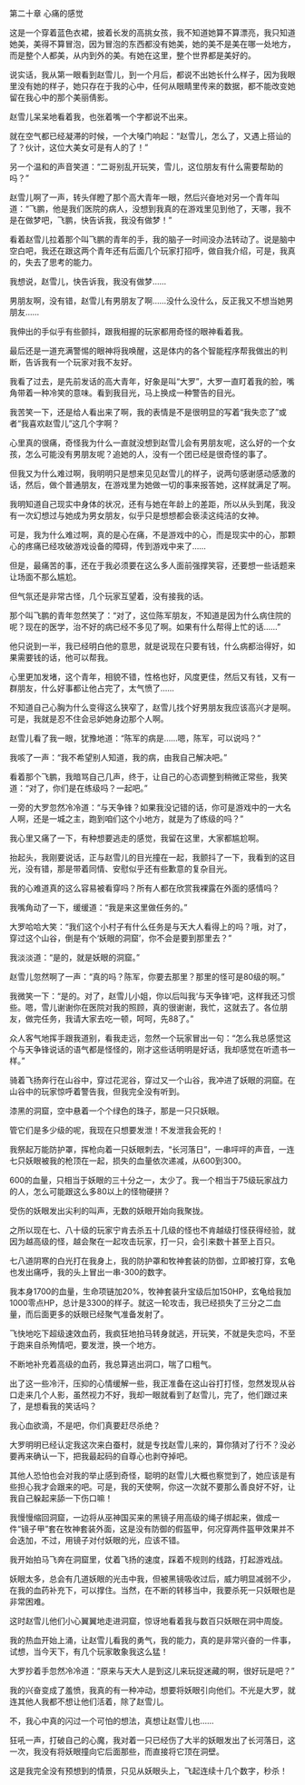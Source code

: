 第二十章 心痛的感觉


这是一个穿着蓝色衣裙，披着长发的高挑女孩，我不知道她算不算漂亮，我只知道她美，美得不算冒泡，因为冒泡的东西都没有她美，她的美不是美在哪一处地方，而是整个人都美，从内到外的美。有她在这里，整个世界都是美好的。

说实话，我从第一眼看到赵雪儿，到一个月后，都说不出她长什么样子，因为我眼里没有她的样子，她只存在于我的心中，任何从眼睛里传来的数据，都不能改变她留在我心中的那个美丽倩影。

赵雪儿呆呆地看着我，也张着嘴一个字都说不出来。

就在空气都已经凝滞的时候，一个大嗓门响起：“赵雪儿，怎么了，又遇上搭讪的了？伙计，这位大美女可是有人的了！”

另一个温和的声音笑道：“二哥别乱开玩笑，雪儿，这位朋友有什么需要帮助的吗？”

赵雪儿啊了一声，转头佯瞪了那个高大青年一眼，然后兴奋地对另一个青年叫道：“飞鹏，他是我们医院的病人，没想到我真的在游戏里见到他了，天哪，我不是在做梦吧，飞鹏，快告诉我，我没有做梦！”

看着赵雪儿拉着那个叫飞鹏的青年的手，我的脑子一时间没办法转动了。说是脑中空白吧，我还在跟这两个青年还有后面几个玩家打招呼，做自我介绍，可是，我真的，失去了思考的能力。

我想说，赵雪儿，快告诉我，我没有做梦……

男朋友啊，没有错，赵雪儿有男朋友了啊……没什么没什么，反正我又不想当她男朋友……

我伸出的手似乎有些颤抖，跟我相握的玩家都用奇怪的眼神看着我。

最后还是一道充满警惕的眼神将我唤醒，这是体内的各个智能程序帮我做出的判断，告诉我有一个玩家对我不友好。

我看了过去，是先前发话的高大青年，好象是叫“大罗”，大罗一直盯着我的脸，嘴角带着一种冷笑的意味。看到我目光，马上换成一种警告的目光。

我苦笑一下，还是给人看出来了啊，我的表情是不是很明显的写着“我失恋了”或者“我喜欢赵雪儿”这几个字啊？

心里真的很痛，奇怪我为什么一直就没想到赵雪儿会有男朋友呢，这么好的一个女孩，怎么可能没有男朋友呢？追她的人，没有一个团已经是很奇怪的事了。

但我又为什么难过啊，我明明只是想来见见赵雪儿的样子，说两句感谢感动感激的话，然后，做个普通朋友，在游戏里为她做一切的事来报答她，这样就满足了啊。

我明知道自己现实中身体的状况，还有与她在年龄上的差距，所以从头到尾，我没有一次幻想过与她成为男女朋友，似乎只是想想都会亵渎这纯洁的女神。

可是，我为什么难过啊，真的是心在痛，不是游戏中的心，而是现实中的心，那颗心的疼痛已经攻破游戏设备的障碍，传到游戏中来了……

但是，最痛苦的事，还在于我必须要在这么多人面前强撑笑容，还要想一些话题来让场面不那么尴尬。

但气氛还是非常古怪，几个玩家互望着，没有接我的话。

那个叫飞鹏的青年忽然笑了：“对了，这位陈军朋友，不知道是因为什么病住院的呢？现在的医学，治不好的病已经不多见了啊。如果有什么帮得上忙的话……”

他只说到一半，我已经明白他的意思，就是说现在只要有钱，什么病都治得好，如果需要钱的话，他可以帮我。

心里更加发堵，这个青年，相貌不错，性格也好，风度更佳，然后又有钱，又有一群朋友，什么好事都让他占完了，太气愤了……

不知道自己心胸为什么变得这么狭窄了，赵雪儿找个好男朋友我应该高兴才是啊。可是，我就是忍不住会忌妒她身边那个人啊。

赵雪儿看了我一眼，犹豫地道：“陈军的病是……嗯，陈军，可以说吗？”

我咳了一声：“我不希望别人知道，我的病，由我自己解决吧。”

看着那个飞鹏，我暗骂自己几声，终于，让自己的心态调整到稍微正常些，我笑道：“对了，你们是在练级吗？一起吧。”

一旁的大罗忽然冷冷道：“与天争锋？如果我没记错的话，你可是游戏中的一大名人啊，还是一城之主，跑到咱们这个小地方，就是为了练级的吗？”

我心里又痛了一下，有种想要逃走的感觉，我留在这里，大家都尴尬啊。

抬起头，我刚要说话，正与赵雪儿的目光撞在一起，我颤抖了一下，我看到的这目光，没有错，那是带着同情、安慰似乎还有些歉意的复杂目光。

我的心难道真的这么容易被看穿吗？所有人都在欣赏我裸露在外面的感情吗？

我嘴角动了一下，缓缓道：“我是来这里做任务的。”

大罗哈哈大笑：“我们这个小村子有什么任务是与天大人看得上的吗？哦，对了，穿过这个山谷，倒是有个‘妖眼的洞窟’，你不会是要到那里去？”

我淡淡道：“是的，就是妖眼的洞窟。”

赵雪儿忽然啊了一声：“真的吗？陈军，你要去那里？那里的怪可是80级的啊。”

我微笑一下：“是的。对了，赵雪儿小姐，你以后叫我‘与天争锋’吧，这样我还习惯些。嗯，雪儿谢谢你在医院对我的照顾，真的很谢谢，我忙，这就去了。各位朋友，做完任务，我请大家去吃一顿，呵呵，先88了。”

众人客气地挥手跟我道别，看我走远，忽然一个玩家冒出一句：“怎么我总感觉这个与天争锋说话的语气都是怪怪的，刚才这些话明明是好话，我却感觉在听遗书一样。”

骑着飞扬奔行在山谷中，穿过花泥谷，穿过又一个山谷，我冲进了妖眼的洞窟。在山谷中的玩家惊呼着警告我，但我完全没有听到。

漆黑的洞窟，空中悬着一个个绿色的珠子，那是一只只妖眼。

管它们是多少级的呢，我现在只想要发泄！不发泄我会死的！

我祭起万能防护罩，挥枪向着一只妖眼刺去，“长河落日”，一串呯呯的声音，一连七只妖眼被我的枪顶在一起，损失的血量依次递减，从600到300。

600的血量，只相当于妖眼的三十分之一，太少了。我一个相当于75级玩家战力的人，怎么可能跟这么多80以上的怪物硬拼？

受伤的妖眼发出尖利的叫声，无数的妖眼开始向我聚拢。

之所以现在七、八十级的玩家宁肯去杀五十几级的怪也不肯越级打怪获得经验，就因为越高级的怪，越会聚在一起攻击玩家，打一只，会引来数十甚至上百只。

七八道阴寒的白光打在我身上，我的防护罩和牧神套装的防御，立即被打穿，玄龟也发出痛呼，我的头上冒出一串-300的数字。

我本身1700的血量，生命项链加20%，牧神套装升宝级后加150HP，玄龟给我加1000零点HP，总计是3300的样子。就这一轮攻击，我已经损失了三分之二血量，而后面更多的妖眼已经聚气准备发射了。

飞快地吃下超级速效血药，我疯狂地拍马转身就逃，开玩笑，不就是失恋吗，不至于跑来自杀殉情吧，要发泄，换一个地方。

不断地补充着高级的血药，我总算逃出洞口，喘了口粗气。

出了这一些冷汗，压抑的心情缓解一些，我正准备在这山谷打打怪，忽然发现从谷口走来几个人影，虽然视力不好，我却一眼就看到了赵雪儿，完了，他们跟过来了，是想看我的笑话吗？

我心血欲滴，不是吧，你们真要赶尽杀绝？

大罗明明已经认定我这次来白蚕村，就是专找赵雪儿来的，算你猜对了行不？没必要再来确认一下，把我最起码的自尊心也剥夺掉吧。

其他人恐怕也会对我的举止感到奇怪，聪明的赵雪儿大概也察觉到了，她应该是有些担心我才会跟来的吧。可是，我的天使啊，你这一次就不要那么善良好不好，让我自己躲起来舔一下伤口嘛！

我慢慢缩回洞窟，一边将从巫神国买来的黑镜子用高级的绳子绑起来，做成一件“镜子甲”套在牧神套装外面，这是没有防御的假盔甲，何况穿两件盔甲效果并不会迭加，不过，用镜子对付妖眼的光，应该不错。

我开始拍马飞奔在洞窟里，仗着飞扬的速度，踩着不规则的线路，打起游戏战。

妖眼太多，总会有几道妖眼的光击中我，但被黑镜吸收过后，威力明显减弱不少，在我的血药补充下，可以撑住。当然，在不断的转移当中，我要杀死一只妖眼也是非常困难。

这时赵雪儿他们小心翼翼地走进洞窟，惊讶地看着我与数百只妖眼在洞中周旋。

我的热血开始上涌，让赵雪儿看我的勇气，我的能力，真的是非常兴奋的一件事，试想，当今天下，有几个玩家敢象我这么猛！

大罗抄着手忽然冷冷道：“原来与天大人是到这儿来玩捉迷藏的啊，很好玩是吧？”

我的兴奋变成了羞愤，我真的有一种冲动，想要将妖眼引向他们。不光是大罗，就连其他人我都不想让他们活着，除了赵雪儿。

不，我心中真的闪过一个可怕的想法，真想让赵雪儿也……

狂吼一声，打破自己的心魔，我对着一只已经伤了大半的妖眼发出了长河落日，这一次，我没有将妖眼撞向它后面那些，而直接将它顶在洞壁。

这是我完全没有预想到的情景，只见从妖眼头上，飞起连续十几个数字，秒杀！





